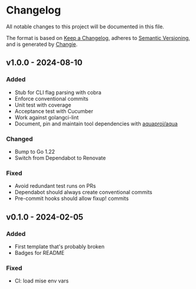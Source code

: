 # Changelog
All notable changes to this project will be documented in this file.

The format is based on [Keep a Changelog](https://keepachangelog.com/en/1.0.0/),
adheres to [Semantic Versioning](https://semver.org/spec/v2.0.0.html),
and is generated by [Changie](https://github.com/miniscruff/changie).


## v1.0.0 - 2024-08-10
### Added
* Stub for CLI flag parsing with cobra
* Enforce conventional commits
* Unit test with coverage
* Acceptance test with Cucumber
* Work against golangci-lint
* Document, pin and maintain tool dependencies with [aquaproj/aqua](https://github.com/aquaproj/aqua)
### Changed
* Bump to Go 1.22
* Switch from Dependabot to Renovate
### Fixed
* Avoid redundant test runs on PRs
* Dependabot should always create conventional commits
* Pre-commit hooks should allow fixup! commits

## v0.1.0 - 2024-02-05
### Added
* First template that's probably broken
* Badges for README
### Fixed
* CI: load mise env vars
